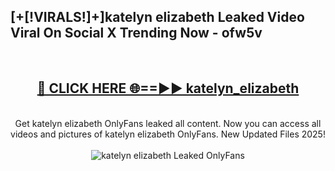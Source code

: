 <h2>[+[!VIRALS!]+]katelyn elizabeth Leaked Video Viral On Social X Trending Now - ofw5v</h2>
<br>
<div align="center">
<h2><a href="https://libra.edu.pl?katelyn_elizabeth" rel="nofollow">🔴 CLICK HERE 🌐==►► katelyn_elizabeth</a></h2>
<br>
Get katelyn elizabeth OnlyFans leaked all content. Now you can access all videos and pictures of katelyn elizabeth OnlyFans. New Updated Files 2025!
<br>
<br>
<a href="https://libra.edu.pl?katelyn_elizabeth" rel="nofollow" data-target="animated-image.originalLink"><img src="https://i.ibb.co.com/WyWwxjT/player-gif2.gif" alt="katelyn elizabeth Leaked OnlyFans" style="max-width: 100%; display: inline-block;" data-target="animated-image.originalImage"></a>
</div>
<br>
